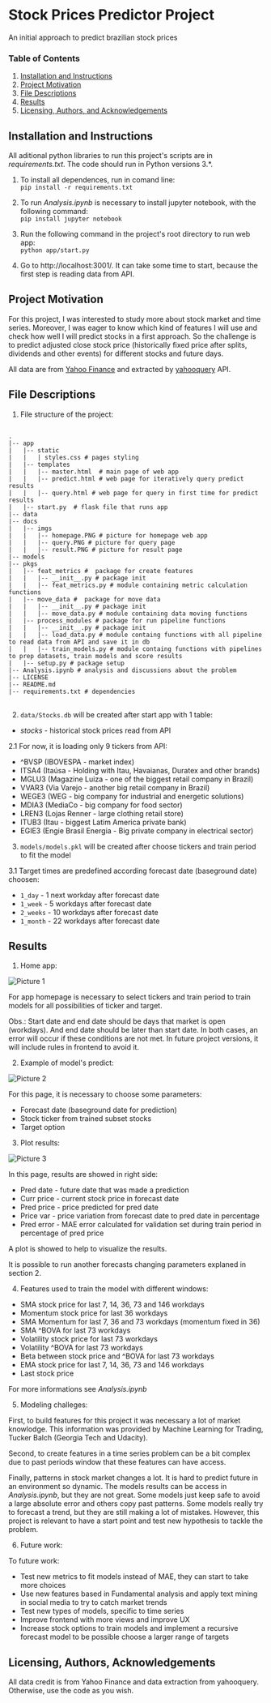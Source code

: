 # Stock Prices Predictor Project
An initial approach to predict brazilian stock prices
### Table of Contents

1. [Installation and Instructions](#installation)
2. [Project Motivation](#motivation)
3. [File Descriptions](#files)
4. [Results](#results)
5. [Licensing, Authors, and Acknowledgements](#licensing)

## Installation and Instructions <a name="installation"></a>

All aditional python libraries to run this project's scripts are in *requirements.txt*. The code should run in Python versions 3.*.<p />
1. To install all dependences, run in comand line:<br/>
          `pip install -r requirements.txt`

2. To run *Analysis.ipynb* is necessary to install jupyter notebook, with the following command:<br/>
    `pip install jupyter notebook`

3. Run the following command in the project's root directory to run web app:<br/>
    `python app/start.py`

4. Go to http://localhost:3001/. It can take some time to start, because the first step is reading data from API.


## Project Motivation<a name="motivation"></a>

For this project, I was interested to study more about stock market and time series. Moreover, I was eager to know
which kind of features I will use and check how well I will predict stocks in a first approach. So the challenge is to predict adjusted close
stock price (historically fixed price after splits, dividends and other events) for different stocks and future days.

All data are from [Yahoo Finance](https://finance.yahoo.com/) and extracted by [yahooquery](https://pypi.org/project/yahooquery/) API. 

## File Descriptions <a name="files"></a>

1. File structure of the project:

<pre>
<code>
.
|-- app
|   |-- static
|   |   | styles.css # pages styling 
|   |-- templates
|   |   |-- master.html  # main page of web app
|   |   |-- predict.html # web page for iteratively query predict results
|   |   |-- query.html # web page for query in first time for predict results
|   |-- start.py  # flask file that runs app
|-- data
|-- docs
|   |-- imgs
|   |   |-- homepage.PNG # picture for homepage web app
|   |   |-- query.PNG # picture for query page
|   |   |-- result.PNG # picture for result page
|-- models 
|-- pkgs
|   |-- feat_metrics #  package for create features
|   |   |-- __init__.py # package init
|   |   |-- feat_metrics.py # module containing metric calculation functions
|   |-- move_data #  package for move data
|   |   |-- __init__.py # package init
|   |   |-- move_data.py # module containing data moving functions
|   |-- process_modules # package for run pipeline functions
|   |   |-- __init__.py # package init
|   |   |-- load_data.py # module containg functions with all pipeline to read data from API and save it in db
|   |   |-- train_models.py # module containg functions with pipelines to prep datasets, train models and score results
|   |-- setup.py # package setup
|-- Analysis.ipynb # analysis and discussions about the problem
|-- LICENSE 
|-- README.md
|-- requirements.txt # dependencies
</code>
</pre>

2. `data/Stocks.db` will be created after start app with 1 table:
- *stocks* - historical stock prices read from API

2.1 For now, it is loading only 9 tickers from API:
- ^BVSP (IBOVESPA - market index)
- ITSA4 (Itaúsa - Holding with Itau, Havaianas, Duratex and other brands)
- MGLU3 (Magazine Luiza - one of the biggest retail company in Brazil)
- VVAR3 (Via Varejo - another big retail company in Brazil)
- WEGE3 (WEG - big company for industrial and energetic solutions)
- MDIA3 (MediaCo - big company for food sector)
- LREN3 (Lojas Renner - large clothing retail store)
- ITUB3 (Itau - biggest Latim America private bank) 
- EGIE3 (Engie Brasil Energia - Big private company in electrical sector)

3. `models/models.pkl` will be created after choose tickers and train period to fit the model

3.1 Target times are predefined according forecast date (baseground date) choosen:
- `1_day` - 1 next workday after forecast date
- `1_week` - 5 workdays after forecast date
- `2_weeks` - 10 workdays after forecast date
- `1_month` - 22 workdays after forecast date

## Results <a name="results"></a>

1. Home app:

![Picture 1](docs/imgs/homepage.PNG)

For app homepage is necessary to select tickers and train period to train models for all possibilities of ticker and target.

Obs.: Start date and end date should be days that market is open (workdays). And end date should be later than start date. In both cases, an error will occur
if these conditions are not met. In future project versions, it will include rules in frontend to avoid it.

2. Example of model's predict:

![Picture 2](docs/imgs/query.PNG)

For this page, it is necessary to choose some parameters:
- Forecast date (baseground date for prediction)
- Stock ticker from trained subset stocks
- Target option

3. Plot results:

![Picture 3](docs/imgs/result.PNG)

In this page, results are showed in right side:
- Pred date - future date that was made a prediction
- Curr price - current stock price in forecast date
- Pred price - price predicted for pred date
- Price var - price variation from forecast date to pred date in percentage
- Pred error - MAE error calculated for validation set during train period in percentage of pred price

A plot is showed to help to visualize the results.

It is possible to run another forecasts changing parameters explaned in section 2.

4. Features used to train the model with different windows:
- SMA stock price for last 7, 14, 36, 73 and 146 workdays
- Momentum stock price for last 36 workdays
- SMA Momentum for last 7, 36 and 73 workdays (momentum fixed in 36)
- SMA ^BOVA for last 73 workdays
- Volatility stock price for last 73 workdays
- Volatility ^BOVA for last 73 workdays
- Beta between stock price and ^BOVA for last 73 workdays
- EMA stock price for last 7, 14, 36, 73 and 146 workdays
- Last stock price

For more informations see *Analysis.ipynb*

5. Modeling challeges:

First, to build features for this project it was necessary a lot of market knowlodge. This information was provided by Machine Learning for Trading, Tucker Balch (Georgia Tech and Udacity). 

Second, to create features in a time series problem can be a bit complex due to past periods window that these features can have access.

Finally, patterns in stock market changes a lot. It is hard to predict future in an environment so dynamic. The models results can be access in *Analysis.ipynb*, but they
are not great. Some models just keep safe to avoid a large absolute error and others copy past patterns. Some models really try to forecast a trend, but they are still making a lot of mistakes. However, this project is relevant to have a start point and test new hypothesis to tackle the problem.

6. Future work:

To future work:
- Test new metrics to fit models instead of MAE, they can start to take more choices
- Use new features based in Fundamental analysis and apply text mining in social media to try to catch market trends
- Test new types of models, specific to time series
- Improve frontend with more views and improve UX
- Increase stock options to train models and implement a recursive forecast model to be possible choose a larger range of targets


## Licensing, Authors, Acknowledgements <a name="licensing"></a>

All data credit is from Yahoo Finance and data extraction from yahooquery. Otherwise, use the code as you wish. 
